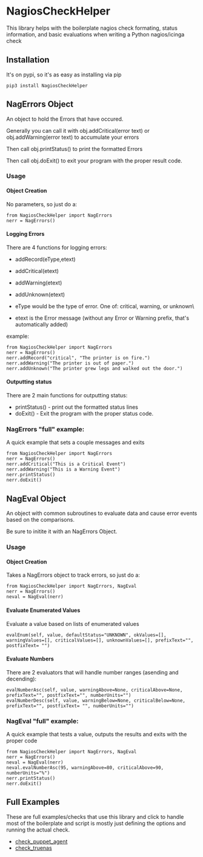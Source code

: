 # NagiosCheckHelper

This library helps with the boilerplate nagios check formating, status information, and basic evaluations when writing a Python nagios/icinga check

## Installation
It's on pypi, so it's as easy as installing via pip
```
pip3 install NagiosCheckHelper
```

## NagErrors Object

An object to hold the Errors that have occured.

Generally you can call it with obj.addCritical(error text) or obj.addWarning(error text) to accumulate your errors

Then call obj.printStatus() to print the formatted Errors

Then call obj.doExit() to exit your program with the proper result code.

### Usage
#### Object Creation
No parameters, so just do a:
```
from NagiosCheckHelper import NagErrors
nerr = NagErrors()
```

#### Logging Errors
There are 4 functions for logging errors:
- addRecord(eType,etext)
- addCritical(etext)
- addWarning(etext)
- addUnknown(etext)

- eType would be the type of error. One of: critical, warning, or unknown\
- etext is the Error message (without any Error or Warning prefix, that's automatically added)

example:
```
from NagiosCheckHelper import NagErrors
nerr = NagErrors()
nerr.addRecord("critical", "The printer is on fire.")
nerr.addWarning("The printer is out of paper.")
nerr.addUnknown("The printer grew legs and walked out the door.")
```

#### Outputting status
There are 2 main functions for outputting status:
- printStatus() - print out the formatted status lines
- doExit() - Exit the program with the proper status code.


### NagErrors "full" example:
A quick example that sets a couple messages and exits
```
from NagiosCheckHelper import NagErrors
nerr = NagErrors()
nerr.addCritical("This is a Critical Event")
nerr.addWarning("This is a Warning Event")
nerr.printStatus()
nerr.doExit()
```

## NagEval Object

An object with common subroutines to evaluate data and cause error events based on the comparisons.

Be sure to initite it with an NagErrors Object.

### Usage
#### Object Creation
Takes a NagErrors object to track errors, so just do a:
```
from NagiosCheckHelper import NagErrors, NagEval
nerr = NagErrors()
neval = NagEval(nerr)
```

#### Evaluate Enumerated Values
Evaluate a value based on lists of enumerated values
```
evalEnum(self, value, defaultStatus="UNKNOWN", okValues=[], warningValues=[], criticalValues=[], unknownValues=[], prefixText="", postfixText= "")
```

#### Evaluate Numbers
There are 2 evaluators that will handle number ranges (asending and decending):
```
evalNumberAsc(self, value, warningAbove=None, criticalAbove=None, prefixText="", postfixText="", numberUnits="")
evalNumberDesc(self, value, warningBelow=None, criticalBelow=None, prefixText="", postfixText= "", numberUnits="")
```


### NagEval "full" example:
A quick example that tests a value, outputs the results and exits with the proper code
```
from NagiosCheckHelper import NagErrors, NagEval
nerr = NagErrors()
neval = NagEval(nerr)
neval.evalNumberAsc(95, warningAbove=80, criticalAbove=90, numberUnits="%")
nerr.printStatus()
nerr.doExit()
```

## Full Examples
These are full examples/checks that use this library and click to handle most of the boilerplate and script is mostly just defining the options and running the actual check.
- [check_puppet_agent](https://github.com/paradxum/check_puppet_agent)
- [check_truenas](https://github.com/paradxum/check_truenas)

